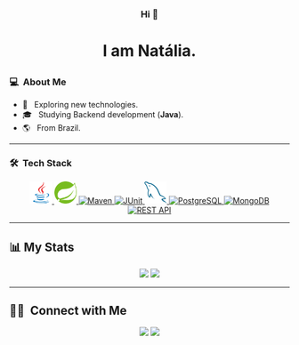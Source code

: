 ### <p align="center"> Hi 👋  
# <p align="center"> I am Natália.

### 💻 &nbsp;About Me 
- 🤔 &nbsp; Exploring new technologies.
- 🎓 &nbsp; Studying Backend development (**Java**).
- 🌎 &nbsp; From Brazil.

---

### 🛠 &nbsp;Tech Stack

<div align="center">
  <!-- Backend stack -->
  <a href="https://www.java.com" target="_blank"> 
    <img src="https://raw.githubusercontent.com/devicons/devicon/master/icons/java/java-original.svg" alt="Java" width="40" height="40"/> 
  </a> 
  <a href="https://spring.io/projects/spring-boot" target="_blank"> 
    <img src="https://raw.githubusercontent.com/devicons/devicon/master/icons/spring/spring-original.svg" alt="Spring Boot" width="40" height="40"/> 
  </a>
  <a href="https://maven.apache.org/" target="_blank"> 
    <img src="https://cdn.jsdelivr.net/gh/devicons/devicon/icons/apache/apache-original.svg" alt="Maven" width="40" height="40"/>
  </a>
  <a href="https://junit.org/junit5/" target="_blank"> 
    <img src="https://cdn.jsdelivr.net/gh/devicons/devicon/icons/junit/junit-original.svg" alt="JUnit" width="40" height="40"/>
  </a>
  <a href="https://www.mysql.com/" target="_blank"> 
    <img src="https://raw.githubusercontent.com/devicons/devicon/master/icons/mysql/mysql-original.svg" alt="MySQL" width="40" height="40"/> 
  </a>
  <a href="https://www.postgresql.org/" target="_blank"> 
    <img src="https://cdn.jsdelivr.net/gh/devicons/devicon/icons/postgresql/postgresql-original.svg" alt="PostgreSQL" width="40" height="40"/> 
  </a>
  <a href="https://www.mongodb.com/" target="_blank"> 
    <img src="https://cdn.jsdelivr.net/gh/devicons/devicon/icons/mongodb/mongodb-original.svg" alt="MongoDB" width="40" height="40"/>
  </a>
  <a href="#" target="_blank"> 
    <img src="https://img.shields.io/badge/REST-API-ff69b4?style=for-the-badge&logo=api&logoColor=white" alt="REST API"/>
  </a>
</div>

---

## 📊 My Stats
<p align="center">
  <img height="160em" src="https://github-readme-stats.vercel.app/api?username=NataliaFloridi&show_icons=true&theme=radical" />
  <img height="160em" src="https://github-readme-stats-eight-theta.vercel.app/api/top-langs/?username=NataliaFloridi&theme=radical&layout=compact&exclude_lang=java+r" />
</p>

---

## 🤝🏻 &nbsp;Connect with Me

<p align="center">
  <a href="https://www.linkedin.com/in/natalia-floridi//"><img src="https://img.shields.io/badge/-Natália%20Floridi-0077B5?style=flat-square&logo=Linkedin&logoColor=white"/></a>
  <a href="mailto:nataliafloridi@gmail.com"><img src="https://img.shields.io/badge/-nataliafloridi@gmail.com-D14836?style=flat-square&logo=Gmail&logoColor=white"/></a>
</p>
